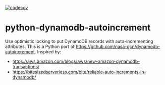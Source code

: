 [![codecov](https://codecov.io/gh/nasa-gcn/python-dynamodb-autoincrement/graph/badge.svg?token=ezsMkImff0)](https://codecov.io/gh/nasa-gcn/python-dynamodb-autoincrement)

# python-dynamodb-autoincrement

Use optimistic locking to put DynamoDB records with auto-incrementing attributes. This is a Python port of https://github.com/nasa-gcn/dynamodb-autoincrement. Inspired by:

- https://aws.amazon.com/blogs/aws/new-amazon-dynamodb-transactions/
- https://bitesizedserverless.com/bite/reliable-auto-increments-in-dynamodb/
